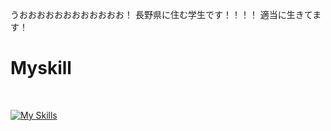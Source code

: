 うおおおおおおおおおおおお！
長野県に住む学生です！！！！
適当に生きてます！
<br>
<h1>Myskill</h1>
<br>

[![My Skills](https://skillicons.dev/icons?i=php,mysql,html,css)](https://skillicons.dev)
<!---
kuraryu405/kuraryu405 is a ✨ special ✨ repository because its `README.md` (this file) appears on your GitHub profile.
You can click the Preview link to take a look at your changes.
--->
